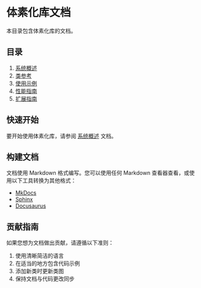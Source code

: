 # 体素化库文档

本目录包含体素化库的文档。

## 目录

1. [系统概述](overview.md)
2. [类参考](class_reference.md)
3. [使用示例](examples.md)
4. [性能指南](performance.md)
5. [扩展指南](extension.md)

## 快速开始

要开始使用体素化库，请参阅 [系统概述](overview.md) 文档。

## 构建文档

文档使用 Markdown 格式编写。您可以使用任何 Markdown 查看器查看，或使用以下工具转换为其他格式：

- [MkDocs](https://www.mkdocs.org/)
- [Sphinx](https://www.sphinx-doc.org/)
- [Docusaurus](https://docusaurus.io/)

## 贡献指南

如果您想为文档做出贡献，请遵循以下准则：

1. 使用清晰简洁的语言
2. 在适当的地方包含代码示例
3. 添加新类时更新类图
4. 保持文档与代码更改同步